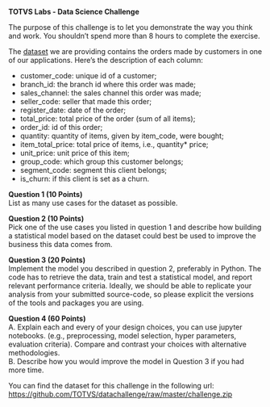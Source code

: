 <b>TOTVS Labs - Data Science Challenge</b>

The purpose of this challenge is to let you demonstrate the way you think and work. You shouldn’t spend more than 8 hours to complete the exercise.

The [dataset](https://github.com/TOTVS/datachallenge/raw/master/challenge.zip) we are providing contains the orders made by customers in one of our applications. Here’s the description of each column:

* customer_code: unique id of a customer;
* branch_id: the branch id where this order was made;
* sales_channel: the sales channel this order was made;
* seller_code: seller that made this order;
* register_date: date of the order;
* total_price: total price of the order (sum of all items);
* order_id: id of this order;
* quantity: quantity of items, given by item_code, were bought;
* item_total_price: total price of items, i.e., quantity* price;
* unit_price: unit price of this item;
* group_code: which group this customer belongs;
* segment_code: segment this client belongs;
* is_churn: if this client is set as a churn.

<b>Question 1 (10 Points)</b>
<br>List as many use cases for the dataset as possible.

<b>Question 2 (10 Points)</b>
<br>Pick one of the use cases you listed in question 1 and describe how building a statistical model based on the dataset could best be used to improve the business this data comes from.

<b>Question 3 (20 Points)</b>
<br>Implement the model you described in question 2, preferably in Python. The code has to retrieve the data, train and test a statistical model, and report relevant performance criteria. 
Ideally, we should be able to replicate your analysis from your submitted source-code, so please explicit the versions of the tools and packages you are using.

<b>Question 4 (60 Points)</b>
<br>A. Explain each and every of your design choices, you can use jupyter notebooks. (e.g., preprocessing, model selection, hyper parameters, evaluation criteria). Compare and contrast your choices with alternative methodologies. 
<br>B. Describe how you would improve the model in Question 3 if you had more time.

You can find the dataset for this challenge in the following url:
https://github.com/TOTVS/datachallenge/raw/master/challenge.zip
